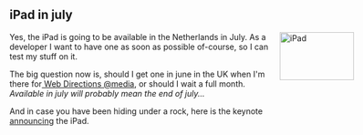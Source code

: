 <article><h2>iPad in july</h2><p><img style="float: right; margin-right: -100px; margin-left: 10px;" title="hardware-01t-20100127.png" src="http://wnas.nl/user/files/hardware-01t-20100127_20100508125024.png" border="0" alt="iPad" width="130" height="84" />Yes, the iPad is going to be available in the Netherlands in July. As a developer I want to have one as soon as possible of-course, so I can test my stuff on it.</p><p>The big question now is, should I get one in june in the UK when I'm there for<a href="http://atmedia.webdirections.org/"> Web Directions @media</a>, or should I wait a full month. <em>Available in july will probably mean the end of july... </em></p><p>And in case you have been hiding under a rock, here is the keynote <a href="http://www.apple.com/quicktime/qtv/specialevent0110/">announcing</a> the iPad.</p></article>
